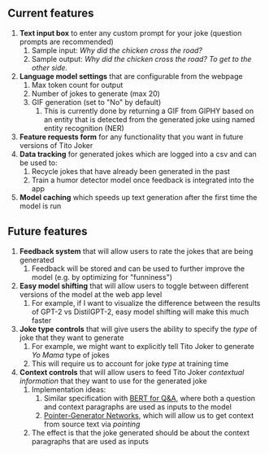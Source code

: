 ## Current features
1. **Text input box** to enter any custom prompt for your joke (question prompts are recommended)
    1. Sample input: *Why did the chicken cross the road?*
    2. Sample output: *Why did the chicken cross the road? To get to the other side.*
2. **Language model settings** that are configurable from the webpage
    1. Max token count for output
    2. Number of jokes to generate (max 20)
    3. GIF generation (set to "No" by default)
        1. This is currently done by returning a GIF from GIPHY based on an entity that is detected from the generated joke using named entity recognition (NER)
3. **Feature requests form** for any functionality that you want in future versions of Tito Joker
4. **Data tracking** for generated jokes which are logged into a csv and can be used to:
    1. Recycle jokes that have already been generated in the past
    2. Train a humor detector model once feedback is integrated into the app
5. **Model caching** which speeds up text generation after the first time the model is run

## Future features
1. **Feedback system** that will allow users to rate the jokes that are being generated
    1. Feedback will be stored and can be used to further improve the model (e.g. by optimizing for "funniness")
2. **Easy model shifting** that will allow users to toggle between different versions of the model at the web app level
    1. For example, if I want to visualize the difference between the results of GPT-2 vs DistilGPT-2, easy model shifting will make this much faster
3. **Joke type controls** that will give users the ability to specify the *type* of joke that they want to generate
    1. For example, we might want to explicitly tell Tito Joker to generate *Yo Mama* type of jokes
    2. This will require us to account for joke *type* at training time
4. **Context controls** that will allow users to feed Tito Joker *contextual information* that they want to use for the generated joke
    1. Implementation ideas:
        1. Similar specification with [BERT for Q&A](https://arxiv.org/abs/1810.04805), where both a question and context paragraphs are used as inputs to the model
        2. [Pointer-Generator Networks](https://arxiv.org/abs/1704.04368), which will allow us to get context from source text via *pointing*
    2. The effect is that the joke generated should be about the context paragraphs that are used as inputs
